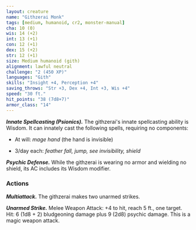 ```yaml
---
layout: creature
name: "Githzerai Monk"
tags: [medium, humanoid, cr2, monster-manual]
cha: 10 (0)
wis: 14 (+2)
int: 13 (+1)
con: 12 (+1)
dex: 15 (+2)
str: 12 (+1)
size: Medium humanoid (gith)
alignment: lawful neutral
challenge: "2 (450 XP)"
languages: "Gith"
skills: "Insight +4, Perception +4"
saving_throws: "Str +3, Dex +4, Int +3, Wis +4"
speed: "30 ft."
hit_points: "38 (7d8+7)"
armor_class: "14"
---
```


***Innate Spellcasting (Psionics).*** The githzerai's innate spellcasting ability is Wisdom. It can innately cast the following spells, requiring no components:

* At will: <i>mage hand </i>(the hand is invisible)

* 3/day each: <i>feather fall, jump, see invisibility, shield</i>

***Psychic Defense.*** While the githzerai is wearing no armor and wielding no shield, its AC includes its Wisdom modifier.

### Actions

***Multiattack.*** The githzerai makes two unarmed strikes.

***Unarmed Strike.*** Melee Weapon Attack: +4 to hit, reach 5 ft., one target. Hit: 6 (1d8 + 2) bludgeoning damage plus 9 (2d8) psychic damage. This is a magic weapon attack.
